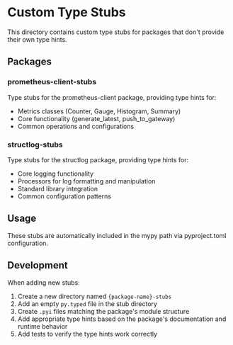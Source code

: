 # Custom Type Stubs

This directory contains custom type stubs for packages that don't provide their own type hints.

## Packages

### prometheus-client-stubs
Type stubs for the prometheus-client package, providing type hints for:
- Metrics classes (Counter, Gauge, Histogram, Summary)
- Core functionality (generate_latest, push_to_gateway)
- Common operations and configurations

### structlog-stubs
Type stubs for the structlog package, providing type hints for:
- Core logging functionality
- Processors for log formatting and manipulation
- Standard library integration
- Common configuration patterns

## Usage

These stubs are automatically included in the mypy path via pyproject.toml configuration.

## Development

When adding new stubs:
1. Create a new directory named `{package-name}-stubs`
2. Add an empty `py.typed` file in the stub directory
3. Create `.pyi` files matching the package's module structure
4. Add appropriate type hints based on the package's documentation and runtime behavior
5. Add tests to verify the type hints work correctly
